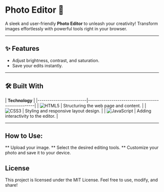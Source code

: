 # Photo Editor 🌟


A sleek and user-friendly **Photo Editor** to unleash your creativity! Transform images effortlessly with powerful tools right in your browser.

---

## ✨ Features  

- Adjust brightness, contrast, and saturation.  
- Save  your edits instantly.  

---

## 🛠️ Built With  

| **Technology**        |
|-------------------------|---------------------------------------------------|
| ![HTML5](https://img.shields.io/badge/-HTML5-E34F26?style=flat-square&logo=html5&logoColor=white) | Structuring the web page and content.         |
| ![CSS3](https://img.shields.io/badge/-CSS3-1572B6?style=flat-square&logo=css3&logoColor=white)   | Styling and responsive layout design.         |
| ![JavaScript](https://img.shields.io/badge/-JavaScript-F7DF1E?style=flat-square&logo=javascript&logoColor=black) | Adding interactivity to the editor.           |


---

## How to Use:
** Upload your image.
** Select the desired editing tools.
** Customize your photo and save it to your device.

## License
This project is licensed under the MIT License. Feel free to use, modify, and share!

